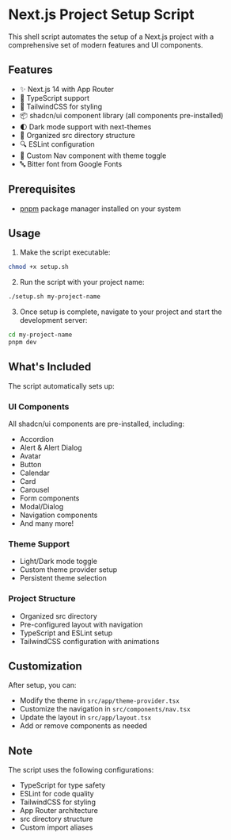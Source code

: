 # Next.js Project Setup Script

This shell script automates the setup of a Next.js project with a comprehensive set of modern features and UI components.

## Features

- ✨ Next.js 14 with App Router
- 🔷 TypeScript support
- 🎨 TailwindCSS for styling
- 📦 shadcn/ui component library (all components pre-installed)
- 🌓 Dark mode support with next-themes
- 📁 Organized src directory structure
- 🔍 ESLint configuration
- 📝 Custom Nav component with theme toggle
- 🔤 Bitter font from Google Fonts

## Prerequisites

- [pnpm](https://pnpm.io/) package manager installed on your system

## Usage

1. Make the script executable:
```bash
chmod +x setup.sh
```

2. Run the script with your project name:
```bash
./setup.sh my-project-name
```

3. Once setup is complete, navigate to your project and start the development server:
```bash
cd my-project-name
pnpm dev
```

## What's Included

The script automatically sets up:

### UI Components
All shadcn/ui components are pre-installed, including:
- Accordion
- Alert & Alert Dialog
- Avatar
- Button
- Calendar
- Card
- Carousel
- Form components
- Modal/Dialog
- Navigation components
- And many more!

### Theme Support
- Light/Dark mode toggle
- Custom theme provider setup
- Persistent theme selection

### Project Structure
- Organized src directory
- Pre-configured layout with navigation
- TypeScript and ESLint setup
- TailwindCSS configuration with animations

## Customization

After setup, you can:
- Modify the theme in `src/app/theme-provider.tsx`
- Customize the navigation in `src/components/nav.tsx`
- Update the layout in `src/app/layout.tsx`
- Add or remove components as needed

## Note

The script uses the following configurations:
- TypeScript for type safety
- ESLint for code quality
- TailwindCSS for styling
- App Router architecture
- src directory structure
- Custom import aliases
